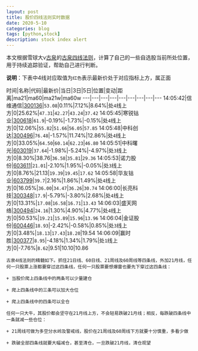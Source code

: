 ```yaml
---
layout: post
title: 股价四线法则实时数据
date: 2020-5-10
categories: blog
tags: [python,stock]
description: stock index alert
---
```



本文根据雪球大v[古泉](https://xueqiu.com/u/7148646888)的[古泉四线法则](https://xueqiu.com/7148646888/130498192)，计算了自己的一些自选股当前所处位置，用于持续追踪验证，帮助自己进行判断。

**说明**：下表中4线对应取值为`红色`表示最新价处于对应指标上方，属正面

时间|名称|代码|最新价|当日|3日|5日|位置|变动|距离|ma21|ma60|ma21w|ma60w
---|---|---|---|---|---|---|---|---
14:05:42|信维通信|[300136](https://xueqiu.com/S/SZ300136)|`53.08`|0.11%|7.12%|8.64%|处`4`线上方|0|25.62%|`47.31`|`42.27`|`43.24`|`37.42`
14:05:45|寒锐钴业|[300618](https://xueqiu.com/S/SZ300618)|`61.9`|-0.19%|-1.73%|-0.15%|处`4`线上方|0|12.06%|`55.82`|`51.66`|`56.05`|`57.85`
14:05:48|中科创达|[300496](https://xueqiu.com/S/SZ300496)|`76.48`|-1.57%|11.74%|12.86%|处`4`线上方|0|33.05%|`64.50`|`60.14`|`62.23`|`46.80`
14:05:51|中科曙光|[603019](https://xueqiu.com/S/SH603019)|`37.64`|-1.98%|-5.24%|-4.97%|处`3`线上方|0|8.30%|38.76|`36.58`|`35.81`|`29.36`
14:05:53|诺力股份|[603611](https://xueqiu.com/S/SH603611)|`21.01`|-2.10%|1.95%|-0.05%|处`3`线上方|0|8.76%|21.13|`19.39`|`19.45`|`17.62`
14:05:58|华友钴业|[603799](https://xueqiu.com/S/SH603799)|`39.7`|2.16%|1.86%|1.49%|处`4`线上方|0|16.05%|`36.00`|`34.47`|`36.26`|`30.74`
14:06:00|长亮科技|[300348](https://xueqiu.com/S/SZ300348)|`17.9`|-5.79%|-3.80%|2.68%|处`4`线上方|0|13.31%|`17.08`|`16.58`|`16.71`|`13.43`
14:06:03|盛天网络|[300494](https://xueqiu.com/S/SZ300494)|`24.16`|1.30%|4.90%|4.77%|处`4`线上方|0|50.53%|`19.21`|`15.89`|`15.96`|`13.96`
14:06:04|金证股份|[600446](https://xueqiu.com/S/SH600446)|`18.93`|-2.42%|-0.58%|0.85%|处`3`线上方|0|3.48%|`18.13`|`17.43`|`18.20`|19.54
14:06:09|赢时胜|[300377](https://xueqiu.com/S/SZ300377)|`8.95`|-4.18%|1.34%|1.79%|处`1`线上方|0|-7.76%|`8.62`|9.51|10.10|10.86

```
古泉4线法则的精髓如下。抓住21日线、60日线、21周线及60周线等四条线，外加21月线，任何一只股票上涨都要穿过这四条线，任何一只股票要想爆雷也要先下穿过这四条线：

+ 当股价爬上四条线中的两条可以少量建仓

+ 爬上四条线中的三条可以加大仓位

+ 爬上四条线中的四条可以全仓

任何一只大牛，其股价都会坚守在21月线上方，不会轻易跌破21月线；相反，每跌破四条线中一条就减一些仓位：

+ 21周线可做为多空分水岭及警戒线，股价在21周线及60周线下方就要十分慎重，多看少做

+ 跌破全部四条线就要大幅减仓，甚至清仓，一旦跌破21月线，清仓观望
```
